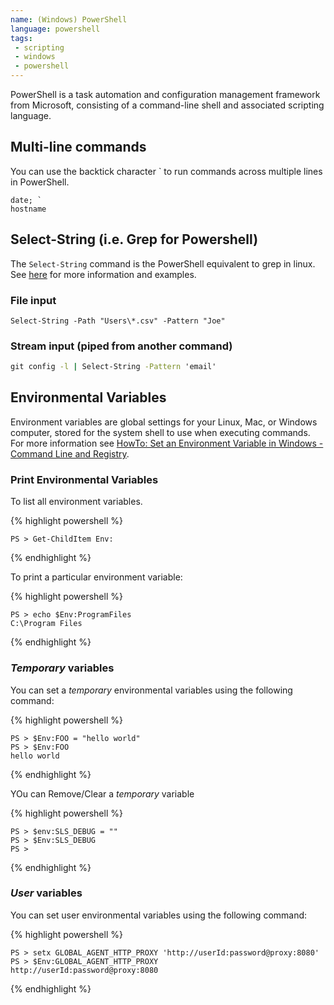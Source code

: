 ```yaml
---
name: (Windows) PowerShell
language: powershell
tags:
 - scripting
 - windows
 - powershell
---
```


PowerShell is a task automation and configuration management framework from Microsoft, consisting of a command-line shell and associated scripting language.
<!--more-->

## Multi-line commands

You can use the backtick character ` to run commands across multiple lines in PowerShell.

```shell
date; `
hostname
```

## Select-String (i.e. Grep for Powershell)

The `Select-String` command is the PowerShell equivalent to grep in linux.
See [here](https://adamtheautomator.com/powershell-grep/) for more information and examples.

### File input

```shell
Select-String -Path "Users\*.csv" -Pattern "Joe"
```

### Stream input (piped from another command)

``` cmd
git config -l | Select-String -Pattern 'email'
```

## Environmental Variables

Environment variables are global settings for your Linux, Mac, or Windows computer, stored for the system shell to use when executing commands. For more information see [HowTo: Set an Environment Variable in Windows - Command Line and Registry](http://www.dowdandassociates.com/blog/content/howto-set-an-environment-variable-in-windows-command-line-and-registry/).

### Print Environmental Variables

To list all environment variables.

{% highlight powershell %}

    PS > Get-ChildItem Env:
   
{% endhighlight %}

To print a particular environment variable:

{% highlight powershell %}

    PS > echo $Env:ProgramFiles
    C:\Program Files
   
{% endhighlight %}

### *Temporary* variables

You can set a *temporary* environmental variables using the following command:

{% highlight powershell %}

    PS > $Env:FOO = "hello world"
    PS > $Env:FOO
    hello world
   
{% endhighlight %}

YOu can Remove/Clear a *temporary* variable

 {% highlight powershell %}

    PS > $env:SLS_DEBUG = ""
    PS > $Env:SLS_DEBUG
    PS >

{% endhighlight %}

### *User* variables

You can set user environmental variables using the following command:

{% highlight powershell %}

    PS > setx GLOBAL_AGENT_HTTP_PROXY 'http://userId:password@proxy:8080'
    PS > $Env:GLOBAL_AGENT_HTTP_PROXY
    http://userId:password@proxy:8080
   
{% endhighlight %}
